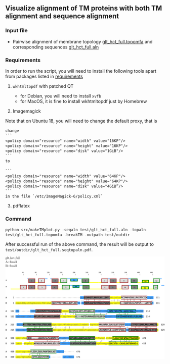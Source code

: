 ## Visualize alignment of TM proteins with both TM alignment and sequence alignment

### Input file
* Pairwise alignment of membrane topology [glt_hct_full.topomfa](../test/glt_hct_full.topomfa) and corresponding sequences [glt_hct_full.aln](../test/glt_hct_full.aln)

### Requirements

In order to run the script, you will need to install the following tools apart
from packages listed in [requirements](../requirements.txt)

1. `wkhtmltopdf` with patched QT

    * for Debian, you will need to install `xvfb`
    * for MacOS, it is fine to install wkhtmltopdf just by Homebrew

2.  Imagemagick

   Note that on Ubuntu 18, you will need to change the default proxy, that is

    change
    ```
    <policy domain="resource" name="width" value="16KP"/>
    <policy domain="resource" name="height" value="16KP"/>
    <policy domain="resource" name="disk" value="1GiB"/>
    ```
    to

    ```
    <policy domain="resource" name="width" value="64KP"/>
    <policy domain="resource" name="height" value="64KP"/>
    <policy domain="resource" name="disk" value="4GiB”/>
    ```
    in the file `/etc/ImageMagick-6/policy.xml`

3.  pdflatex

### Command

    python src/makeTMplot.py -seqaln test/glt_hct_full.aln -topaln test/glt_hct_full.topomfa -breakTM -outpath test/outdir


After successful run of the above command, the result will be output to `test/outdir/glt_hct_full.seqtopaln.pdf`.

<img src="../examples/example_images/glt_hct_full.seqtopaln.png">



